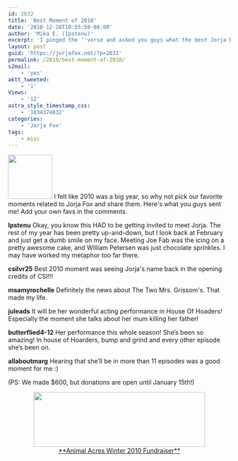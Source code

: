 ```yaml
---
id: 2832
title: 'Best Moment of 2010'
date: '2010-12-28T10:55:59-08:00'
author: 'Mika E. (Ipstenu)'
excerpt: 'I pinged the ''verse and asked you guys what the best Jorja Related Moment of 2010 was for you. Here are some of your thoughts!'
layout: post
guid: 'https://jorjafox.net/?p=2832'
permalink: /2010/best-moment-of-2010/
s2mail:
    - 'yes'
aktt_tweeted:
    - '1'
Views:
    - '12'
astra_style_timestamp_css:
    - '1634374832'
categories:
    - 'Jorja Fox'
tags:
    - misc
---
```


<img src="//static.jorjafox.net/wordpress/2010/12/2010-100x100.jpg" alt="" title="2010" width="100" height="100" class="alignleft size-thumbnail wp-image-2833" /> I felt like 2010 was a big year, so why not pick our favorite moments related to Jorja Fox and share them.  Here's what you guys sent me!  Add your own favs in the comments.

**Ipstenu**
Okay, you know this HAD to be getting invited to meet Jorja.  The rest of my year has been pretty up-and-down, but I look back at February and just get a dumb smile on my face.  Meeting Joe Fab was the icing on a pretty awesome cake, and William Petersen was just chocolate sprinkles.  I may have worked my metaphor too far there.

**csilvr25**
Best 2010 moment was seeing Jorja's name back in the opening credits of CSI!!!

**msamyrochelle**
Definitely the news about The Two Mrs. Grissom's. That made my life.

**juleads**
It will be her wonderful acting performance in House Of Hoaders! Especially the moment she talks about her mum killing her father!

**butterflied4-12**
Her performance this whole season! She’s been so amazing! In house of Hoarders, bump and grind and every other episode she’s been on.

**allaboutmarg**
Hearing that she’ll be in more than 11 episodes was a good moment for me :)

(PS: We made $600, but donations are open until January 15th!)
<center><a href="http://www.crowdrise.com/jfo-animalacres2010/fundraiser/jorjafoxonline"><img src="//static.jorjafox.net/wordpress/2010/11/crowdrise.jpg" alt="" title="crowdrise" width="388" height="124" class="aligncenter size-full wp-image-2683" /><br />**Animal Acres Winter 2010 Fundraiser**</a></center>
